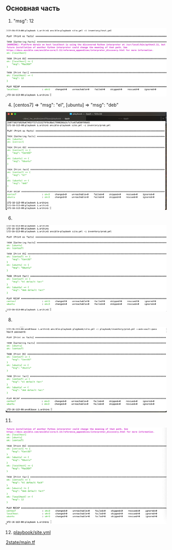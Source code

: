 ## Основная часть
1.  "msg": 12

![!\[Alt text\](<img/!\[Alt text\](<img/Снимок экрана 2023-10-25 в 12.23.27.png>)>)](<img/Снимок экрана 2023-10-25 в 12.23.27.png>)

4. [centos7] => "msg": "el", [ubuntu] => "msg": "deb"

![!\[Alt text\](<img/!\[Alt text\](<img/Снимок экрана 2023-10-25 в 12.43.23.png>)>)](<img/Снимок экрана 2023-10-25 в 12.43.23.png>)


6. 
![!\[Alt text\](<img/!\[Alt text\](<img/Снимок экрана 2023-10-25 в 12.46.30.png>)>)](<img/Снимок экрана 2023-10-25 в 12.46.30.png>)


8. 
![!\[Alt text\](<img/!\[Alt text\](<img/Снимок экрана 2023-10-25 в 13.44.04.png>)>)](<img/Снимок экрана 2023-10-25 в 13.44.04.png>)


11. 
![!\[Alt text\](<img/!\[Alt text\](<img/Снимок экрана 2023-10-25 в 14.20.27.png>)>)](<img/Снимок экрана 2023-10-25 в 14.20.27.png>)


12. [playbook/site.yml](playbook/site.yml) 



[2state/main.tf](2state/main.tf) 